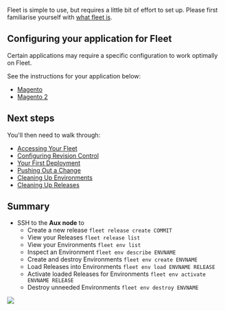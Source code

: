 Fleet is simple to use, but requires a little bit of effort to set up.  Please first familiarise yourself with [what fleet is](../what-is-fleet/what-is-fleet.md).

## Configuring your application for Fleet

Certain applications may require a specific configuration to work optimally on Fleet.

See the instructions for your application below:

 * [Magento](../configuring-magento-for-fleet/introduction.md)
 * [Magento 2](../configuring-magento-2-for-fleet/introduction.md)

## Next steps

You'll then need to walk through:

 * [Accessing Your Fleet](accessing-your-fleet.md)
 * [Configuring Revision Control](configuring-revision-control.md)
 * [Your First Deployment](first-deployment.md)
 * [Pushing Out a Change](pushing-a-change.md)
 * [Cleaning Up Environments](cleaning-up-environments.md)
 * [Cleaning Up Releases](cleaning-up-releases.md)

## Summary

 * SSH to the **Aux node** to
   * Create a new release `fleet release create COMMIT`
   * View your Releases `fleet release list`
   * View your Environments `fleet env list`
   * Inspect an Environment `fleet env describe ENVNAME`
   * Create and destroy Environments `fleet env create ENVNAME`
   * Load Releases into Environments `fleet env load ENVNAME RELEASE`
   * Activate loaded Releases for Environments `fleet env activate ENVNAME RELEASE`
   * Destroy unneeded Environments `fleet env destroy ENVNAME`

![](/getting-started/fleet-summary.png)
